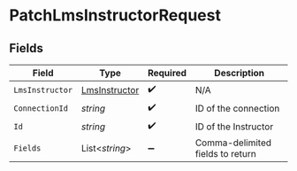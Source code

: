 # PatchLmsInstructorRequest


## Fields

| Field                                                     | Type                                                      | Required                                                  | Description                                               |
| --------------------------------------------------------- | --------------------------------------------------------- | --------------------------------------------------------- | --------------------------------------------------------- |
| `LmsInstructor`                                           | [LmsInstructor](../../Models/Components/LmsInstructor.md) | :heavy_check_mark:                                        | N/A                                                       |
| `ConnectionId`                                            | *string*                                                  | :heavy_check_mark:                                        | ID of the connection                                      |
| `Id`                                                      | *string*                                                  | :heavy_check_mark:                                        | ID of the Instructor                                      |
| `Fields`                                                  | List<*string*>                                            | :heavy_minus_sign:                                        | Comma-delimited fields to return                          |